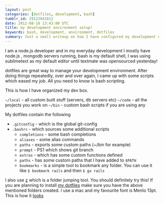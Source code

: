 ```yaml
---
layout: post
categories: [dotfiles, development, bash]
tumblr_id: 29122941812
date: 2012-08-10 13:43:00 UTC
title: my development environment setup!
keywords: bash, development, environment, dotfiles
summary: Just a small writeup on how I have configured my development environment.
---
```


I am a node.js developer and in my everyday development I mostly have node.js , mongodb servers running, bash is my default shell, I was using sublimetext as my default editor until textmate was opensourced yesterday!

dotfiles are great way to manage your development environment. After doing things repeatedly, over and over again, I came up with some scripts which eased my job. All you need to know is bash scripting.

This is how I have organized my dev box.

`~/local` - all custom built stuff (servers, db servers etc)
`~/code` - all the projects you work on
`~/bin` - custom bash scripts if you are using any

My dotfiles contain the following

* `.gitconfig` - which is the global git-config
* `.bashrc` - which sources some additional scripts
  * `completions` - some bash completions
  * `aliases` - some alias commands
  * `paths` - exports some custom paths (~/bin for example)
  * `prompt` - PS1 which shows git branch
  * `extras` - which has some custom functions defined
  * `paths` - has some custom paths that I have added to `$PATH`
  * `bookmarks` - is a simple tool to bookmark any folder. You can use
    it like `$ bookmark rails` and then `$ go rails`

I also use [z](http://github.com/rupa/z) which is a folder jumping tool. You should definitely try
this! If you are planning to install [my dotfiles](https://github.com/madhums/dotfiles) make sure you have the
above mentioned folders created. I use a mac and my favourite font is
Menlo 13pt. This is how it [looks](http://f.cl.ly/items/1p3F3P473H2C0l3M1e2I/Screen%20Shot%202012-10-08%20at%201.19.12%20AM.png)

